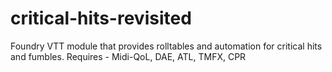 # critical-hits-revisited
Foundry VTT module that provides rolltables and automation for critical hits and fumbles. Requires - Midi-QoL, DAE, ATL, TMFX, CPR
